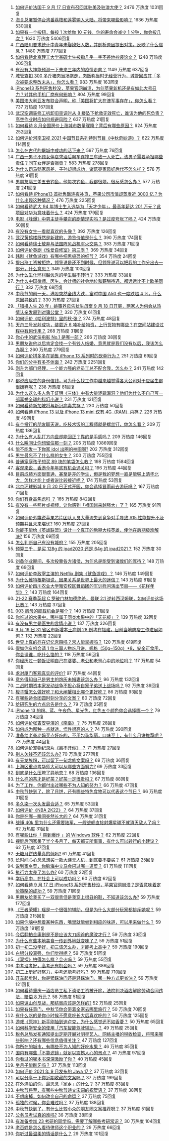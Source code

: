 1. [如何评价法国于 9 月 17 日宣布召回其驻美及驻澳大使？](https://www.zhihu.com/question/487541819) 2476 万热度 1031回复
1. [海关总署暂停台湾番荔枝和莲雾输入大陆，将带来哪些影响？](https://www.zhihu.com/question/487754914) 1636 万热度 530回复
1. [如果有一个按钮，每按 1 次给你 10 元钱，你的寿命会减少 1 分钟，你会按几次？](https://www.zhihu.com/question/384995742) 1630 万热度 5406回复
1. [广西陆川要求统计中青年未娶媳妇人数，并剖析原因提出对策，反映了什么信息？](https://www.zhihu.com/question/487602698) 1480 万热度 777回复
1. [如何看待北京理工大学某硕士生被指几乎一字不差地抄袭论文？](https://www.zhihu.com/question/487690998) 1248 万热度 205回复
1. [有没有大神能预测一下未来三年内的疫情走向？](https://www.zhihu.com/question/478933195) 1149 万热度 637回复
1. [城管查扣 300 多斤猪肉当场拖走，肉贩称当时无经营行为，城管回应其「多次被要求整改未从」，你怎么看？](https://www.zhihu.com/question/487654571) 983 万热度 163回复
1. [iPhone13 系列开售秒没，苹果官网崩溃，为何苹果新机还是有如此大号召力？对其他手机厂商有何影响？](https://www.zhihu.com/question/487519754) 804 万热度 99回复
1. [美国澳大利亚发布联合声明，称「美国将扩大在澳军事存在」，你怎么看？](https://www.zhihu.com/question/487441681) 737 万热度 167回复
1. [武汉空调装修工拆卸旧空调时从 8 楼坠下抢救无效死亡，谁该为他的死负责？高空作业时应如何规避风险？](https://www.zhihu.com/question/487806156) 637 万热度 21回复
1. [如何看待 8 月全国房价上涨城市数量骤降？背后有哪些原因？](https://www.zhihu.com/question/487149660) 624 万热度 252回复
1. [如何评价河南卫视 2021 中国节日系列特别节目《中秋奇妙游》？](https://www.zhihu.com/question/487468979) 622 万热度 114回复
1. [怎么在古代的屠城中成功的活下来？](https://www.zhihu.com/question/20638408) 597 万热度 76回复
1. [广西一男子不顾女伴哀求酒后飙车连撞三车致一人死亡，该男子需要承担哪些责任？同车女伴是否担责？](https://www.zhihu.com/question/487543080) 583 万热度 278回复
1. [为什么司马懿家风差，子孙却很成功，诸葛亮家风好后代不怎么样？](https://www.zhihu.com/question/473668109) 578 万热度 91回复
1. [男朋友隔三差五去钓鱼，他每次钓鱼，我都很烦，很反感怎么办？](https://www.zhihu.com/question/473937991) 577 万热度 241回复
1. [如何看待 iPhone13 首批售罄连夜补货，苹果公司市值却蒸发近 3000 亿？为什么出现这种情况？](https://www.zhihu.com/question/487572631) 476 万热度 225回复
1. [如何看待武大 94 年博士生入选华为「天才少年」，最高年薪达 201 万元？此项目对华为意味着什么？](https://www.zhihu.com/question/487671146) 424 万热度 179回复
1. [电影《峰爆》中男主徒手攀岩的剧情现实吗？是过度夸张了吗？](https://www.zhihu.com/question/487532203) 424 万热度 50回复
1. [有没有女生一看就喜欢的头像？](https://www.zhihu.com/question/410954554) 392 万热度 126回复
1. [武汉黄鹤楼既然是新建的，游览价值是什么？](https://www.zhihu.com/question/463692637) 390 万热度 174回复
1. [如何看待瑞士放弃与法国阵风战机军火交易？](https://www.zhihu.com/question/487903774) 383 万热度 71回复
1. [如何评价英剧《性爱自修室》第三季？](https://www.zhihu.com/question/487371776) 369 万热度 34回复
1. [韩剧《鱿鱼游戏》有哪些细思极恐的细节？](https://www.zhihu.com/question/487370520) 354 万热度 24回复
1. [提出涨工资被拒绝，领导说是还不到时候，但领导说可以把我的工作分出去一部分，什么意思？](https://www.zhihu.com/question/474092672) 349 万热度 100回复
1. [为什么生化环材越优秀的学生越不转行？](https://www.zhihu.com/question/487757797) 333 万热度 33回复
1. [为什么中国律师、医生、会计师的社会地位和薪酬待遇，都远远比不上欧美同行？](https://www.zhihu.com/question/486570444) 332 万热度 68回复
1. [中秋节的前一天，港股突然全线大跌，富时中国 A50 也一度跌超 4 %，什么原因导致的？](https://www.zhihu.com/question/487940504) 330 万热度 27回复
1. [「错换人生 28 年」姚策养母告状生母案 9 月 18 日开庭，两家人为何会从热情认亲发展到对簿公堂？](https://www.zhihu.com/question/487624066) 320 万热度 61回复
1. [如何评价《哈利波特》里的秋·张？](https://www.zhihu.com/question/438739182) 274 万热度 48回复
1. [天舟三号发射成功，装载近 6 吨补给物资，上行货物有哪些？在空间站建设过程中有何作用？](https://www.zhihu.com/question/487898231) 268 万热度 31回复
1. [你心中的武侠电影 No.1 是哪一部？](https://www.zhihu.com/question/487580686) 266 万热度 38回复
1. [男朋友说他以后肯定会找一个有钱人结婚，意思就是我们没有以后，我该怎么办啊？](https://www.zhihu.com/question/484870415) 260 万热度 279回复
1. [如何评价拼多多在销售 iPhone 13 系列时的砍单行为？](https://www.zhihu.com/question/487572687) 251 万热度 69回复
1. [你们的分手有多不体面？](https://www.zhihu.com/question/363689631) 242 万热度 2251回复
1. [刚升为部门经理，一个能力强的老员工总不配合我，怎么办？](https://www.zhihu.com/question/485879434) 241 万热度 142回复
1. [都说应届生的身份值钱，可为什么找工作中越来越觉得各大公司对于应届生都很嫌弃呢？](https://www.zhihu.com/question/478918702) 238 万热度 81回复
1. [为什么这么多人急于证明《三体》中有大量逻辑漏洞？他们为什么不自己写一部享誉全球的科幻小说？](https://www.zhihu.com/question/487432334) 231 万热度 131回复
1. [如何看待新加坡将与新冠病毒共存？](https://www.zhihu.com/question/464915502) 230 万热度 50回复
1. [如何看待 iPhone 13 以及 iPhone 13 mini  仅有 4G（RAM）内存？](https://www.zhihu.com/question/487156929) 226 万热度 49回复
1. [有个投行的朋友聊天说，吃技术饭的工程师就是螺丝钉，你怎么看？](https://www.zhihu.com/question/440620770) 209 万热度 186回复
1. [为什么有人乱打方向盘却能回正？靠的是手感吗？](https://www.zhihu.com/question/473550294) 209 万热度 146回复
1. [什么瞬间让你想留住那一刻？](https://www.zhihu.com/question/59120465) 205 万热度 10869回复
1. [能不能发一下你家 idol 出圈的神图啊?](https://www.zhihu.com/question/480021456) 202 万热度 312回复
1. [男生最忘不了什么样的女生？](https://www.zhihu.com/question/320387789) 200 万热度 755回复
1. [普通家庭孩子想买 89 块的笔袋怎么教？](https://www.zhihu.com/question/412814432) 198 万热度 1584回复
1. [客观来说，香港今年年底有机会通关吗？](https://www.zhihu.com/question/483806679) 196 万热度 44回复
1. [目前成绩方面很普通，甚至是差的学生，但是我的梦想一直是能够上清华北大，怎样才能上或者说比较接近呢？](https://www.zhihu.com/question/481879333) 174 万热度 53回复
1. [北京环球影城 9 月 20 日正式开园，你会选择冒雨前去游玩吗？](https://www.zhihu.com/question/487912864) 167 万热度 71回复
1. [你们有身高焦虑吗 ？](https://www.zhihu.com/question/479758563) 165 万热度 842回复
1. [有没有一些照片或视频，让你感到「祖国越来越强大」了？](https://www.zhihu.com/question/487164298) 165 万热度 91回复
1. [如何评价外媒说苹果芯片团队人员大量流失到竞争对手导致 A15 性能提升不及预期并且未来堪忧?](https://www.zhihu.com/question/487209741) 160 万热度 27回复
1. [你能不能给《英雄联盟》设计一个真正的后期大核英雄，使他在后期极难解决?](https://www.zhihu.com/question/478832598) 156 万热度 69回复
1. [怎么判断自己有没有城府？](https://www.zhihu.com/question/275606514) 155 万热度 205回复
1. [预算三千，是买 128g 的 ipad2020 还是 64g 的 ipad2021？](https://www.zhihu.com/question/487029928) 152 万热度 30回复
1. [刘备创业期间，多次投靠各方诸侯，为何总是能受到诸侯们的厚待？](https://www.zhihu.com/question/473259130) 148 万热度 69回复
1. [如何评价李政宰主演的 Netflix 剧集《鱿鱼游戏》？](https://www.zhihu.com/question/487370418) 146 万热度 149回复
1. [为什么维特根斯坦说，因果关系是世界上最大的迷信？](https://www.zhihu.com/question/64302676) 143 万热度 81回复
1. [如何评价四川农业大学雅安校区舞蹈团的军训慰问演出节目——《花样年华》？](https://www.zhihu.com/question/487656234) 143 万热度 164回复
1. [21-22 赛季英超 C 罗破门林加德绝杀，曼联 2:1 逆转西汉姆联，如何评价这场比赛？](https://www.zhihu.com/question/487847991) 143 万热度 37回复
1. [003 航母的舰载机会是哪个？](https://www.zhihu.com/question/484220361) 140 万热度 31回复
1. [你吃过的水果中，哪些属于同类水果中的「天花板」？](https://www.zhihu.com/question/475540509) 139 万热度 32回复
1. [有没有男主是医生的言情小说？](https://www.zhihu.com/question/370530816) 137 万热度 326回复
1. [9 月 19 日 31 省区市新增本土病例 28 例均在福建，目前当地防疫工作进展如何？](https://www.zhihu.com/question/487906055) 132 万热度 22回复
1. [世界上真的存在记忆宫殿吗？常人能掌握吗？](https://www.zhihu.com/question/22519910) 120 万热度 619回复
1. [假如你有机会请 1 位三国人物吃月饼，规格（50g~150g）*8，安全可食用，你会请谁，吃什么馅的？](https://www.zhihu.com/question/487765397) 118 万热度 56回复
1. [你经历过一顿饭证明自己在婆婆、老公和老爸心中的地位吗？](https://www.zhihu.com/question/482319340) 117 万热度 54回复
1. [求对厦门客观真实的评价?](https://www.zhihu.com/question/484198723) 97 万热度 44回复
1. [意外得知自己是男主的炮灰未婚妻该怎么办？](https://www.zhihu.com/question/469837216) 96 万热度 132回复
1. [二战时期资本家发动战争不担心将自家子弟送上战场吗？](https://www.zhihu.com/question/484995263) 92 万热度 39回复
1. [梭子蟹怎么做好吃？和大闸蟹相比哪个更好吃？](https://www.zhihu.com/question/478389154) 86 万热度 93回复
1. [有哪些适合团圆时刻分享的文案？](https://www.zhihu.com/question/487841429) 80 万热度 72回复
1. [给研究生的六点忠告是什么？](https://www.zhihu.com/question/486522815) 79 万热度 25回复
1. [iPhone 13 的粉、蓝、午夜色、星光色、红色五个颜色你会选择哪一个？](https://www.zhihu.com/question/486896159) 79 万热度 34回复
1. [如何评价张吉安导演的《南巫》？](https://www.zhihu.com/question/431145114) 75 万热度 28回复
1. [如何成为那种一点就透，悟性很高的人？](https://www.zhihu.com/question/300313253) 74 万热度 390回复
1. [准备给老爸老妈买点好吃的，不用包装华丽，口味至上，有什么月饼推荐呢？](https://www.zhihu.com/question/485993633) 73 万热度 44回复
1. [如何评价宠物纪录片《离不开你》 ？](https://www.zhihu.com/question/487294879) 71 万热度 27回复
1. [别人欠钱不还该怎么办?](https://www.zhihu.com/question/310247601) 70 万热度 277回复
1. [有无龙族粉，可以留下一句龙族文案吗？](https://www.zhihu.com/question/487217612) 69 万热度 36回复
1. [上海区重点考华师大可以从哪些方面努力?](https://www.zhihu.com/question/487709786) 69 万热度 33回复
1. [到底是什么压垮了异地恋？](https://www.zhihu.com/question/479681398) 68 万热度 136回复
1. [什么样的茶才是好茶？好茶一定很贵吗？](https://www.zhihu.com/question/485680822) 67 万热度 88回复
1. [为了工作，你都付出过哪些不为人知的努力？](https://www.zhihu.com/question/51039916) 66 万热度 47回复
1. [中秋节快到了，除了月饼，还有哪些特色食物可以代表这个节日？](https://www.zhihu.com/question/484655989) 66 万热度 31回复
1. [多久染一次头发最合适？](https://www.zhihu.com/question/292904288) 65 万热度 53回复
1. [如何评价《NBA 2K22》？](https://www.zhihu.com/question/485960210) 64 万热度 37回复
1. [你是在哪一瞬间突然长大的？](https://www.zhihu.com/question/487509101) 64 万热度 31回复
1. [战锤 40k 里为什么还需要陆军，一艘战舰直接射爆星球不就消灭敌人了吗？](https://www.zhihu.com/question/482600570) 62 万热度 31回复
1. [有哪些让你「 爽到爆炸 」的 Windows 软件？](https://www.zhihu.com/question/486379997) 62 万热度 22回复
1. [裸辞后回家呆了半个多月了，每天都无所事事，有什么可以转行的小建议？](https://www.zhihu.com/question/479780950) 62 万热度 37回复
1. [无糖月饼热量真的低吗?](https://www.zhihu.com/question/486281536) 61 万热度 41回复
1. [长时间心心念念想买一款大疆无人机，到底要不要买？](https://www.zhihu.com/question/431030607) 61 万热度 25回复
1. [说到家乡菜，你脑海中立马会闪过哪一道菜？](https://www.zhihu.com/question/464309447) 61 万热度 111回复
1. [执行力太差了怎么办?](https://www.zhihu.com/question/355253201) 60 万热度 22回复
1. [学历高中，在社会上可以成功吗？](https://www.zhihu.com/question/487352345) 60 万热度 62回复
1. [如何看待 9 月 17 日 iPhone13 系列开售秒没，苹果官网崩溃？是否意味着定价策略的成功？](https://www.zhihu.com/question/487519729) 59 万热度 71回复
1. [男朋友给我买了一双很贵但是我穿上很丑的鞋，不知道该怎么办?](https://www.zhihu.com/question/486761628) 59 万热度 177回复
1. [《王者荣耀》瑶是一个很强的辅助，但是为什么大部分玩家都排斥她呢？](https://www.zhihu.com/question/486974153) 59 万热度 215回复
1. [如果你脑中想着某种东西，嘴里就能尝到相应的味道，可以用来做什么？](https://www.zhihu.com/question/479838289) 59 万热度 191回复
1. [今后翻拍金庸剧是不是应该大刀阔斧的魔改才行？](https://www.zhihu.com/question/479938730) 59 万热度 33回复
1. [为什么有些本地美食一传到外地就变味了？](https://www.zhihu.com/question/484813001) 59 万热度 51回复
1. [初一初二没学好，初三该怎么办，才能考上高中？](https://www.zhihu.com/question/484922800) 59 万热度 190回复
1. [白银分段真强，你们觉得呢？](https://www.zhihu.com/question/475002367) 59 万热度 51回复
1. [《双探》拍得怎么样？会火吗？](https://www.zhihu.com/question/392103010) 59 万热度 55回复
1. [中考没考好，高考还有机会吗？](https://www.zhihu.com/question/475840454) 59 万热度 886回复
1. [初二上册好好努力，中考还能考好吗？](https://www.zhihu.com/question/482248160) 59 万热度 710回复
1. [开车起步时，你是猛踩油门还是轻踩油门，哪一种方式更省油？](https://www.zhihu.com/question/454188537) 59 万热度 121回复
1. [如何看待重庆一酒店员工私下谈论工资被开除，法院判决酒店解除劳动合同违法，赔偿 8 万元？](https://www.zhihu.com/question/486953469) 58 万热度 51回复
1. [如果谏山创反战，那结局应该是怎样的?](https://www.zhihu.com/question/487318373) 52 万热度 25回复
1. [如果有任意门，中秋节你会带着全家去哪里旅行？](https://www.zhihu.com/question/485340250) 50 万热度 70回复
1. [有什么吃的是你小时候不愿意吃长大后喜欢吃的？](https://www.zhihu.com/question/468728975) 50 万热度 125回复
1. [游戏《原神》新手刚抽到迪卢克，为什么感觉还不如香菱？](https://www.zhihu.com/question/486047480) 50 万热度 65回复
1. [如何科学安全的使用「汽车智能驾驶辅助」？](https://www.zhihu.com/question/486675321) 49 万热度 25回复
1. [税务总局发布通知提出定期开展对明星艺人、网络主播的税收检查，将带来哪些影响？还有哪些信息值得关注？](https://www.zhihu.com/question/487701637) 47 万热度 127回复
1. [你所在的城市，有哪些不为人知的好吃水果？](https://www.zhihu.com/question/484338729) 46 万热度 85回复
1. [国内有哪些「不靠滤镜」就足以震撼人心的景点？](https://www.zhihu.com/question/469772418) 41 万热度 97回复
1. [你看过的哪本书深深激励了你？](https://www.zhihu.com/question/484146401) 40 万热度 45回复
1. [坐月子能刷牙吗？](https://www.zhihu.com/question/486699310) 37 万热度 113回复
1. [如何评价 2021 年 9 月发布的 Java 17？](https://www.zhihu.com/question/481067247) 37 万热度 32回复
1. [可以分享一下你近期收藏的文案吗？](https://www.zhihu.com/question/469650894) 37 万热度 199回复
1. [在外漂泊的你，最思念「家乡」的什么？](https://www.zhihu.com/question/487637522) 37 万热度 83回复
1. [中秋节将至，有哪些中秋节诗文宋词的祝贺语？](https://www.zhihu.com/question/485000264) 37 万热度 38回复
1. [不想废掉，如何改变自己的命运？](https://www.zhihu.com/question/485794175) 37 万热度 75回复
1. [孤独的时候，你会难过吗？](https://www.zhihu.com/question/487121005) 37 万热度 188回复
1. [中秋节快到了，有什么比较小众的朋友圈文案推荐呀？](https://www.zhihu.com/question/486523429) 37 万热度 51回复
1. [公务员考试真的难吗?](https://www.zhihu.com/question/486450647) 36 万热度 38回复
1. [有准备参加 23 考研的同学吗，需要了解哪些考研常识？](https://www.zhihu.com/question/474978086) 30 万热度 104回复
1. [老百姓是怎么看待律师这个职业的？](https://www.zhihu.com/question/487072524) 29 万热度 66回复
1. [你听过最温柔的情话是什么？](https://www.zhihu.com/question/375955630) 29 万热度 101回复